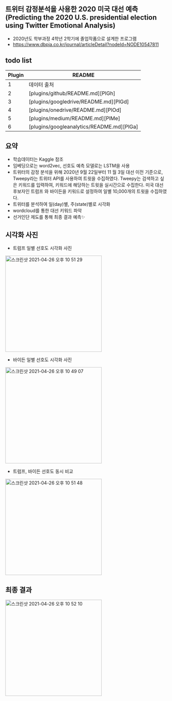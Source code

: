 ## 트위터 감정분석을 사용한 2020 미국 대선 예측 (Predicting the 2020 U.S. presidential election using Twitter Emotional Analysis)
 - 2020년도 학부과정 4학년 2학기에 졸업작품으로 설계한 프로그램
 - https://www.dbpia.co.kr/journal/articleDetail?nodeId=NODE10547811

## todo list
| Plugin | README |
| ------ | ------ |
| 1 | 데이터 출처 |
| 2 | [plugins/github/README.md][PlGh] |
| 3 | [plugins/googledrive/README.md][PlGd] |
| 4 | [plugins/onedrive/README.md][PlOd] |
| 5 | [plugins/medium/README.md][PlMe] |
| 6 | [plugins/googleanalytics/README.md][PlGa] |


## 요약
- 학습데이터는 Kaggle 참조
- 임베딩으로는 word2vec, 선호도 예측 모델로는 LSTM을 사용
- 트위터의 감정 분석을 위해 2020년 9월 22일부터 11 월 3일 대선 이전 기준으로, Tweepy라는 트위터 API를 사용하여 트윗을 수집하였다. Tweepy는 검색하고 싶은 키워드를 입력하여, 키워드에 해당하는 트윗을 실시간으로 수집한다. 미국 대선 후보자인 트럼프 와 바이든을 키워드로 설정하여 일별 10,000개의 트윗을 수집하였다.
- 트위터를 분석하여 일(day)별, 주(state)별로 시각화
- wordcloud를 통한 대선 키워드 파악
- 선거인단 제도를 통해 최종 결과 예측✨


## 시각화 사진
- 트럼프 일별 선호도 시각화 사진 
<img width="300" alt="스크린샷 2021-04-26 오후 10 51 29" src="https://user-images.githubusercontent.com/83225927/116093782-f13b9b80-a6e1-11eb-9647-ccc164d12749.png">

- 바이든 일별 선호도 시각화 사진 
<img width="300" alt="스크린샷 2021-04-26 오후 10 49 07" src="https://user-images.githubusercontent.com/83225927/116093430-9d30b700-a6e1-11eb-9382-e4469d4bdbdc.png">

- 트럼프, 바이든 선호도 동시 비교 
<img width="300" alt="스크린샷 2021-04-26 오후 10 51 48" src="https://user-images.githubusercontent.com/83225927/116093843-fc8ec700-a6e1-11eb-946e-4037fdafedb2.png">




## 최종 결과
<img width="300" alt="스크린샷 2021-04-26 오후 10 52 10" src="https://user-images.githubusercontent.com/83225927/116093906-0a444c80-a6e2-11eb-87af-50440649dfba.png">

